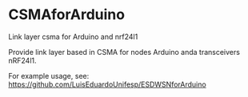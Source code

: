 # CSMAforArduino
 Link layer csma for Arduino and nrf24l1


Provide link layer based in CSMA for nodes Arduino anda transceivers nRF24l1. 

For example usage, see: https://github.com/LuisEduardoUnifesp/ESDWSNforArduino
